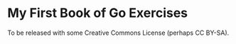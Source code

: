# My First Book of Go Exercises

To be released with some Creative Commons License (perhaps CC BY-SA).
